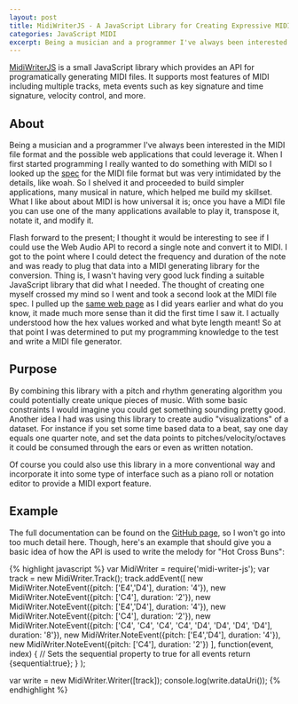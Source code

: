 ```yaml
---
layout: post
title: MidiWriterJS - A JavaScript Library for Creating Expressive MIDI Files
categories: JavaScript MIDI
excerpt: Being a musician and a programmer I've always been interested in the MIDI file format and the possible web applications that could leverage it.  When I first started programming I really wanted to do something with MIDI so I looked up the spec for the MIDI file format but was very intimidated by the details, like woah.
---
```


[MidiWriterJS](https://github.com/grimmdude/MidiWriterJS "View on GitHub") is a small JavaScript library which provides an API for programatically generating MIDI files.  It supports most features of MIDI including multiple tracks, meta events such as key signature and time signature, velocity control, and more.

## About
Being a musician and a programmer I've always been interested in the MIDI file format and the possible web applications that could leverage it.  When I first started programming I really wanted to do something with MIDI so I looked up the [spec](http://cs.fit.edu/~ryan/cse4051/projects/midi/midi.html) for the MIDI file format but was very intimidated by the details, like woah.  So I shelved it and proceeded to build simpler applications, many musical in nature, which helped me build my skillset.  What I like about about MIDI is how universal it is; once you have a MIDI file you can use one of the many applications available to play it, transpose it, notate it, and modify it.

Flash forward to the present; I thought it would be interesting to see if I could use the Web Audio API to record a single note and convert it to MIDI.  I got to the point where I could detect the frequency and duration of the note  and was ready to plug that data into a MIDI generating library for the conversion.  Thing is, I wasn't having very good luck finding a suitable JavaScript library that did what I needed.  The thought of creating one myself crossed my mind so I went and took a second look at the MIDI file spec.  I pulled up the [same web page](http://cs.fit.edu/~ryan/cse4051/projects/midi/midi.html) as I did years earlier and what do you know, it made much more sense than it did the first time I saw it.  I actually understood how the hex values worked and what byte length meant!  So at that point I was determined to put my programming knowledge to the test and write a MIDI file generator.

## Purpose
By combining this library with a pitch and rhythm generating algorithm you could potentially create unique pieces of music.  With some basic constraints I would imagine you could get something sounding pretty good.  Another idea I had was using this library to create audio "visualizations" of a dataset.  For instance if you set some time based data to a beat, say one day equals one quarter note, and set the data points to pitches/velocity/octaves it could be consumed through the ears or even as written notation.

Of course you could also use this library in a more conventional way and incorporate it into some type of interface such as a piano roll or notation editor to provide a MIDI export feature. 

## Example
The full documentation can be found on the [GitHub page](https://github.com/grimmdude/MidiWriterJS), so I won't go into too much detail here.  Though, here's an example that should give you a basic idea of how the API is used to write the melody for "Hot Cross Buns":

{% highlight javascript %}
var MidiWriter = require('midi-writer-js');
var track = new MidiWriter.Track();
track.addEvent([
            new MidiWriter.NoteEvent({pitch: ['E4','D4'], duration: '4'}),
            new MidiWriter.NoteEvent({pitch: ['C4'], duration: '2'}),
            new MidiWriter.NoteEvent({pitch: ['E4','D4'], duration: '4'}),
            new MidiWriter.NoteEvent({pitch: ['C4'], duration: '2'}),
            new MidiWriter.NoteEvent({pitch: ['C4', 'C4', 'C4', 'C4', 'D4', 'D4', 'D4', 'D4'], duration: '8'}),
            new MidiWriter.NoteEvent({pitch: ['E4','D4'], duration: '4'}),
            new MidiWriter.NoteEvent({pitch: ['C4'], duration: '2'})
    ], function(event, index) {
    // Sets the sequential property to true for all events
    return {sequential:true};
  }
);

var write = new MidiWriter.Writer([track]);
console.log(write.dataUri());
{% endhighlight %}